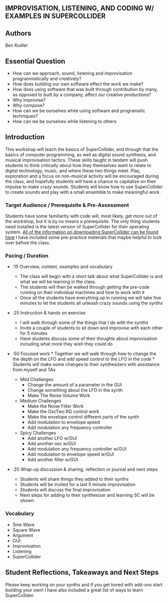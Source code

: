 ## IMPROVISATION, LISTENING, AND CODING W/ EXAMPLES IN SUPERCOLLIDER

## Authors
Ben Kudler

## Essential Question
- How can we approach, sound, listening and improvisation programmatically and creatively?
- How does building our own software effect the work we make?
- How does using software that was built through contribution by many, as opposed to built by a company, affect our creative productions?
- Why Improvise?
- Why compose?
- How can we be ourselves while using software and programatic techniques?
- How can we be ourselves while listening to others

## Introduction
This workshop will teach the basics of SuperCollider, and through that the basics of computer programming, as well as digital sound synthesis, and musical improvisation tactics. These skills taught in tandem will push students to think critically about how they themselves want to relate to digital technology, music, and where these two things meet. Play, exploration and a focus on non-musical activity will be encouraged during the class, and hopefully students will have a chance to capitalize on their impulse to make crazy sounds. Students will know how to use SuperCollider to create sounds and play with a small ensemble to make meaningful work.

### Target Audience / Prerequisite & Pre-Assessment
Students have some familiarity with code will, most likely, get more out of the workshop, but it is by no means a prerequisite. The only thing students need installed is the latest version of SuperCollider for their operating system. 
[All of the information on downloading SuperCollider can be found here](https://supercollider.github.io/download)
I have included some pre-practice materials that maybe helpful to look over before the class.

### Pacing / Duration
  * :15 Overview, context, examples and vocabulary 
    * The class will begin with a short talk about what SuperCollider is and what we will be learning in the class. 
    * The students will then be walked through getting the pre-code running on their individual machines and how to work with it
    * Once all the students have everything up in running we will take five minutes to let the students all unleash crazy sounds using the synths
  * :25 Instruction & hands on exercise 
    * I will walk through some of the things that I do with the synths
    * Invite a couple of students to sit down and improvise with each other for 5 minutes
    * Have students discuss some of their thoughts about improvisation including what more they wish they _could_ do
  *  :50 Focused work 
    * Together we will walk through how to change the the depth on the LFO and add speed control to the LFO in the code
    * Students will make some changes to their synthesizers with assistance from myself and TAs
       * Mild Challenges
         + Change the amount of a parameter in the GUI
         + Change something about the LFO in the synth
         + Make The Noise Volume Work
      * Medium Challenges
        + Make the Noise Filter Work
        + Make the OscTwo RQ control work
        + Make the envelope control different parts of the synth
        + Add modulation to envelope speed
        + Add modulation any frequency controller
      * Spicy Challenges
         + Add another LFO w/GUI
         + Add another osc w/GUI
         + Add modulation any frequency controller w/GUI
         + Add modulation to envelope speed w/GUI
         + Add another filter w/GUI

  * :20 Wrap-up discussion & sharing, reflection or journal and next steps
    * Students will share things they added to their synths
    * Students will be invited for a last 5 minute improvisation
    * Students will discuss the final improvisation
    * Next steps for adding to their synthesizer and learning SC will be shown


### Vocabulary
  * Sine Wave
  * Square Wave
  * Argument
  * GUI
  * Improvisation
  * Listening
  * SuperCollider


## Student Reflections, Takeaways and Next Steps
Please keep working on your synths and if you get bored with add-ons start building your own!
I have also included a great list of ways to learn SuperCollider.
